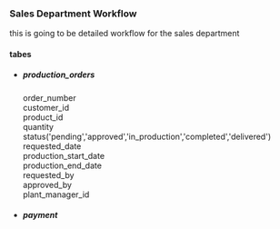 ### Sales Department Workflow

this is going to be detailed workflow for the sales department

#### tabes

-   ##### production_orders
    order_number <br>
    customer_id <br> product_id <br> quantity <br> status('pending','approved','in_production','completed','delivered')
    <br>
    requested_date
    <br> production_start_date
    <br>
    production_end_date <br>
    requested_by <br> approved_by <br>plant_manager_id
-   ##### payment
